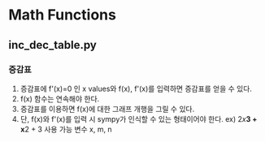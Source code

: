 # Math Functions

## inc_dec_table.py

### 증감표

1. 증감표에 f'(x)=0 인 x values와 f(x), f'(x)를 입력하면 증감표를 얻을 수 있다.
2. f(x) 함수는 연속해야 한다.
3. 증감표를 이용하면 f(x)에 대한 그래프 개행을 그릴 수 있다.
4. 단, f(x)와 f'(x)를 입력 시 sympy가 인식할 수 있는 형태이어야 한다.
    ex) 2*x***3 + x**2 + 3
    사용 가능 변수 x, m, n

